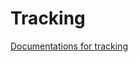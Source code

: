 # Tracking
[Documentations for tracking](https://coperception.readthedocs.io/en/latest/tools/track/)